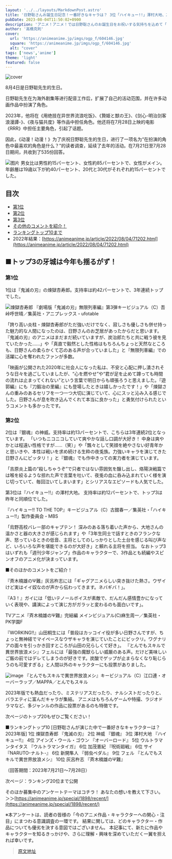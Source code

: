 ```yaml
---
layout: '../../layouts/MarkdownPost.astro'
title: '日野聡さんお誕生日記念！一番好きなキャラは？ 3位「ハイキュー!!」澤村大地、2位「銀魂」神威、1位は「鬼滅の刃」煉獄杏寿郎 ＜23年版＞'
pubDate: 2023-08-04T11:50:02+0900
description: 'アニメ！アニメ！では日野聡さんのお誕生日をお祝いする気持ちを込めて「演じた中で一番好きなキャラクターは？」と題した読者アンケートを昨年に引き続き実施しました。結果を発表します。'
author: '高橋克則'
cover:
  url: 'https://animeanime.jp/imgs/ogp_f/604146.jpg'
  square: 'https://animeanime.jp/imgs/ogp_f/604146.jpg'
  alt: "cover"
tags: ['news','anime']
theme: 'light'
featured: false
---
```


![cover](https://animeanime.jp/imgs/ogp_f/604146.jpg)

8月4日是日野聪先生的生日。

日野聪先生在为海外剧集等进行配音工作后，扩展了自己的活动范围，并在许多动画作品中扮演了角色。

2023年，他将在《用绝技在异世界流浪吃饭》、《贄姫と獣の王》、《剑心-明治剑客浪漫譚-》、《夜与猫共度》等作品中担任角色。他还将在7月28日上映的电影《RRR》中担任主要角色，引起了话题。

因此，《动漫！动漫！》为了庆祝日野聪先生的生日，进行了一项名为“在扮演的角色中最喜欢的角色是什么？”的读者调查，延续了去年的活动。在7月21日至7月28日期间，共收到了535份回答。

![图片](https://animeanime.jp/imgs/zoom/604428.jpg)
男女比は男性約15パーセント、女性約85パーセントで、女性がメイン。年齢層は19歳以下が約40パーセント、20代と30代がそれぞれ約15パーセントでした。

## 目次
- [第1位](#list01)
- [第2位](#list02)
- [第3位](#list03)
- [その他のコメントを紹介！](#list04)
- [ランキングトップ10まで](#list05)
- 2022年結果：[https://animeanime.jp/article/2022/08/04/71202.html](https://animeanime.jp/article/2022/08/04/71202.html)

## ■トップ3の牙城は今年も揺るがず！
### 第1位
1位は『鬼滅の刃』の煉獄杏寿郎。支持率は約42パーセントで、3年連続トップでした。

![煉獄杏寿郎](https://animeanime.jp/imgs/zoom/604145.jpg)
『劇場版「鬼滅の刃」無限列車編』第3弾キービジュアル（C）吾峠呼世晴／集英社・アニプレックス・ufotable

「誇り高い炎柱・煉獄杏寿郎がただ強いだけでなく、寂しさも優しさも併せ持った魅力的な人間になったのは、日野さんのお芝居があったからだと思います。『鬼滅の刃』のアニメはまだまだ続いていますが、炭治郎たちと共に戦う彼を見ていたかった……」や「真直で毅然とした性格はもちろんちょっと天然なところも、日野さんの柔らかくて芯のある声が合っていました」と『無限列車編』での活躍に心を奪われたファンが多数。

「映画が公開された2020年に社会人になった私は、不安と心配に押し潰されそうな日々を過ごしていましたが、“心を燃やせ”や“君が足を止めて蹲っても時間の流れは止まってくれない”という言葉で明日からも頑張ろうと思えました。『遊郭編』にも『刀鍛冶の里編』にも登場したときは嬉しかったです！」や「煉獄さんの重みのあるセリフを一つ一つ大切に演じていて、心にスッと沁み入る感じでした。日野さんが息を吹き込んでくれて本当に良かった」と勇気付けられたというコメントも多かったです。

### 第2位
2位は『銀魂』の神威。支持率は約13パーセントで、こちらは3年連続2位となっています。
「いつもニコニコしていて爽やかな話し口調が大好き！ 中身は爽やかとは程遠い性格ですが……（笑）」や「飄々として笑顔を絶やさない好青年かと思いきや、本性は戦いを求め続ける生粋の夜兎族。力強いキャラを演じてきた日野さんにピッタリ！」と『銀魂』でも作中きっての実力者を演じています。

「吉原炎上篇の“殺しちゃうぞ”で只者ではない雰囲気を醸し出し、烙陽決戦篇では喉を絞るような掠れた声で言葉を吐いて、夜兎の血に呑み込まれていく様を演じ切っていて、毎回泣いてしまいます」とシリアスなエピソードも人気でした。

第3位は『ハイキュー!!』の澤村大地。 支持率は約12パーセントで、トップ3は昨年と同順位でした。

『ハイキュー!! TO THE TOP』キービジュアル（C）古舘春一／集英社・「ハイキュー!!」製作委員会・MBS

「烏野高校バレー部のキャプテン！ 深みのある落ち着いた声から、大地さんの温かさと器の大きさが感じられます」や「3年生同士で話すときのフランクな声、怒っているときの低音、主将としてのしっかりとした土台を感じる叫び声など、いろいろな声を堪能できるのが大好き」と頼れる主将を担当。 なおトップ3はいずれも「週刊少年ジャンプ」作品のキャラクターで、3作品とも続編やスピンオフのアニメ化が決まっています。

■そのほかのコメントをご紹介！

『斉木楠雄のΨ難』灰呂杵志には「ギャグアニメらしい突き抜けた熱さ。ウザイけど実はイイ奴なのが声から伝わってきます。ネバギバ！」。

『A3！』ガイには「低いテノールボイスが素敵で、だんだん感情豊かになっていく表現や、講演によって演じ方がガラッと変わるのも面白いです」。

TVアニメ『斉木楠雄のΨ難』完結編 メインビジュアル(C)麻生周一／集英社・PK学園F

『WORKING!!』山田桐生には「普段はカッコイイ役が多い日野さんですが、ちょっと無神経でマイペースなウザキャラを演じていたことにビックリ。ワグナリアの面々を引っかき回すところが山田の兄らしくて好き」。
『とんでもスキルで異世界放浪メシ』フェルには「最強の魔獣らしい威厳のある声。だけど美味しいご飯の前ではデレてしまうのが好きです。炭酸でゲップが止まらなくなり恥じらうのも可愛すぎる」と人間以外のキャラクターにも投票がありました。

![image](https://animeanime.jp/imgs/zoom/604151.jpg)
『とんでもスキルで異世界放浪メシ』キービジュアル（C）江口連・オーバーラップ／MAPPA／とんでもスキル

2023年版でも熱血だったり、ミステリアスだったり、ナルシストだったりと、バラエティに富んだキャラが集結。 アニメはもちろんゲームや特撮、ラジオドラマなど、多ジャンルの作品に投票があるのも特徴です。 

次ページのトップ20もぜひご覧ください！ 

■ランキングトップ10
[日野聡さんが演じた中で一番好きなキャラクターは？ 2023年版]
1位 煉獄杏寿郎 『鬼滅の刃』
2位 神威 『銀魂』
3位 澤村大地 『ハイキュー!!』
4位 アインズ・ウール・ゴウン 『オーバーロード』
5位 ウルトラマンタイタス 『ウルトラマンタイガ』
6位 加茂憲紀 『呪術廻戦』
6位 サイ 『NARUTO-ナルト-』
6位 新開隼人 『弱虫ペダル』
9位 フェル 『とんでもスキルで異世界放浪メシ』
10位 灰呂杵志 『斉木楠雄のΨ難』

（回答期間：2023年7月21日～7月28日）

次ページ：ランキング20位まで公開

そのほか募集中のアンケートテーマはコチラ！ あなたの想いを教えて下さい。 ＞＞[https://animeanime.jp/special/1898/recent/](https://animeanime.jp/special/1898/recent/)

※本アンケートは、読者の皆様の「今のアニメ作品・キャラクターへの関心・注目」にまつわる意識調査の一環です。 結果に関しては、どのキャラクター・作品についても優劣を決する意図ではございません。 本記事にて、新たに作品やキャラクターを知るきっかけや、さらに理解・興味を深めていただく一翼を担えれば幸いです。

>[原文地址](https://animeanime.jp/article/2023/08/04/79072.html)  